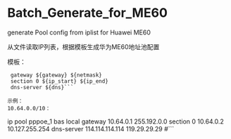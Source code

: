 # Batch_Generate_for_ME60
generate Pool config from iplist for Huawei ME60

从文件读取IP列表，根据模板生成华为ME60地址池配置

模板：
```ip pool pppoe_${startNumber} bas local
 gateway ${gateway} ${netmask}
 section 0 ${ip_start} ${ip_end}
 dns-server ${dns}```

示例：
10.64.0.0/10：
```
ip pool pppoe_1 bas local
 gateway 10.64.0.1 255.192.0.0
 section 0 10.64.0.2 10.127.255.254
 dns-server 114.114.114.114 119.29.29.29
#```

